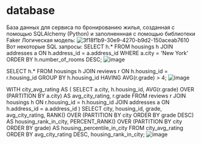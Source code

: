# database
База данных для сервиса по бронированию жилья, созданная с помощью SQLAlchemy (Python) и заполненнная с помощью библиотеки Faker
Логическая модель:
![3f18f1b9-30e9-4270-b9d2-150aceab7610](https://github.com/user-attachments/assets/36d7022b-7d48-4965-9cf4-1211159044e7)
Вот некоторые SQL запросы:
SELECT h.* 
FROM
  housings h 
JOIN
  addresses a ON h.address_id = a.address_id
WHERE 
  a.city = 'New York' 
ORDER BY 
  h.number_of_rooms DESC;
![image](https://github.com/user-attachments/assets/d9d4bb95-35d7-4b01-9de8-12c302927ca5)

SELECT h.*
FROM
  housings h
JOIN
  reviews r ON h.housing_id = r.housing_id
GROUP BY 
  h.housing_id
HAVING AVG(r.grade) > 4;
![image](https://github.com/user-attachments/assets/5fad8438-3ae9-45b7-bbbe-474606078908)

WITH city_avg_rating AS (
  SELECT
    a.city,
    h.housing_id,
    AVG(r.grade) OVER (PARTITION BY a.city) AS avg_city_rating,
    r.grade
  FROM
    reviews r
  JOIN
    housings h ON r.housing_id = h.housing_id
  JOIN
    addresses a ON h.address_id = a.address_id
)
SELECT
  city,
  housing_id,
  grade,
  avg_city_rating,
  RANK() OVER (PARTITION BY city ORDER BY grade DESC) AS housing_rank_in_city,
  PERCENT_RANK() OVER (PARTITION BY city ORDER BY grade) AS housing_percentile_in_city
FROM
  city_avg_rating
ORDER BY
  avg_city_rating DESC, housing_rank_in_city;
![image](https://github.com/user-attachments/assets/f8d94136-8704-4859-ab69-20c5a17633b1)


